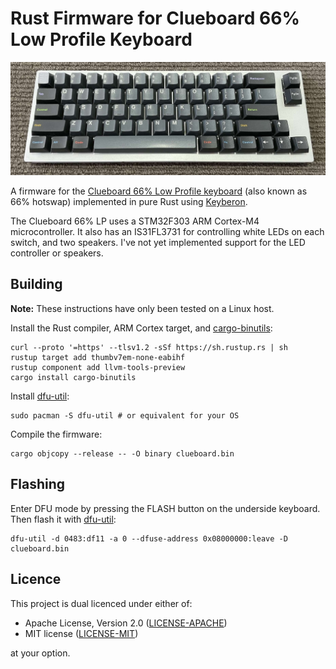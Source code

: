 Rust Firmware for Clueboard 66% Low Profile Keyboard
====================================================

![Photo of Clueboard 66% low profile keyboard](clueboard.jpg)

A firmware for the [Clueboard 66% Low Profile keyboard][clueboard] (also known
as 66% hotswap) implemented in pure Rust using [Keyberon].

The Clueboard 66% LP uses a STM32F303 ARM Cortex-M4 microcontroller. It also
has an IS31FL3731 for controlling white LEDs on each switch, and two speakers.
I've not yet implemented support for the LED controller or speakers.

## Building

**Note:** These instructions have only been tested on a Linux host.

Install the Rust compiler, ARM Cortex target, and [cargo-binutils]:

    curl --proto '=https' --tlsv1.2 -sSf https://sh.rustup.rs | sh
    rustup target add thumbv7em-none-eabihf
    rustup component add llvm-tools-preview
    cargo install cargo-binutils

Install [dfu-util]:

    sudo pacman -S dfu-util # or equivalent for your OS

Compile the firmware:

    cargo objcopy --release -- -O binary clueboard.bin

## Flashing

Enter DFU mode by pressing the FLASH button on the underside keyboard. Then
flash it with [dfu-util]:

    dfu-util -d 0483:df11 -a 0 --dfuse-address 0x08000000:leave -D clueboard.bin

Licence
-------

This project is dual licenced under either of:

- Apache License, Version 2.0 ([LICENSE-APACHE](https://github.com/wezm/clueboard-rust-firmware/blob/master/LICENSE-APACHE))
- MIT license ([LICENSE-MIT](https://github.com/wezm/clueboard-rust-firmware/blob/master/LICENSE-MIT))

at your option.

[Keyberon]: https://github.com/TeXitoi/keyberon
[clueboard]: https://clueboard.co/clueboard-66-low-profile
[dfu-util]: http://dfu-util.sourceforge.net/
[cargo-binutils]: https://lib.rs/crates/cargo-binutils
